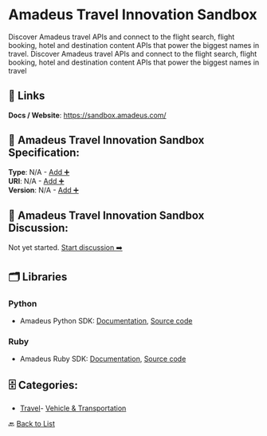 # Amadeus Travel Innovation Sandbox

Discover Amadeus travel APIs and connect to the flight search, flight booking, hotel and destination content APIs that power the biggest names in travel.  Discover Amadeus travel APIs and connect to the flight search, flight booking, hotel and destination content APIs that power the biggest names in travel

##  🔗 Links
**Docs / Website**: https://sandbox.amadeus.com/

## 🧬 Amadeus Travel Innovation Sandbox Specification:
**Type**: N/A - [Add ➕](https://github.com/apis-list/apis-list/edit/main/apis.yaml#L640)  
**URI**: N/A - [Add ➕](https://github.com/apis-list/apis-list/edit/main/apis.yaml#L640)  
**Version**: N/A - [Add ➕](https://github.com/apis-list/apis-list/edit/main/apis.yaml#L640)

## 💬 Amadeus Travel Innovation Sandbox Discussion:
Not yet started. [Start discussion ➡️](https://github.com/apis-list/apis-list/discussions/new)

## 🗂️ Libraries
### Python
- Amadeus Python SDK: [Documentation](https://github.com/amadeus4dev/amadeus-python), [Source code](https://pypi.org/project/amadeus/)
### Ruby
- Amadeus Ruby SDK: [Documentation](https://github.com/amadeus4dev/amadeus-ruby), [Source code](https://rubygems.org/gems/amadeus)


## 🗄️ Categories:
- [Travel](https://github.com/apis-list/apis-list#travel-)- [Vehicle & Transportation](https://github.com/apis-list/apis-list#vehicle--transportation-)

🔙  [Back to List](https://github.com/apis-list/apis-list)
